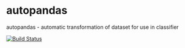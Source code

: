 # autopandas
autopandas - automatic transformation of dataset for use in classifier

[![Build Status](https://travis-ci.org/tvaroska/autopandas.svg?branch=master)](https://travis-ci.org/tvaroska/autopandas)